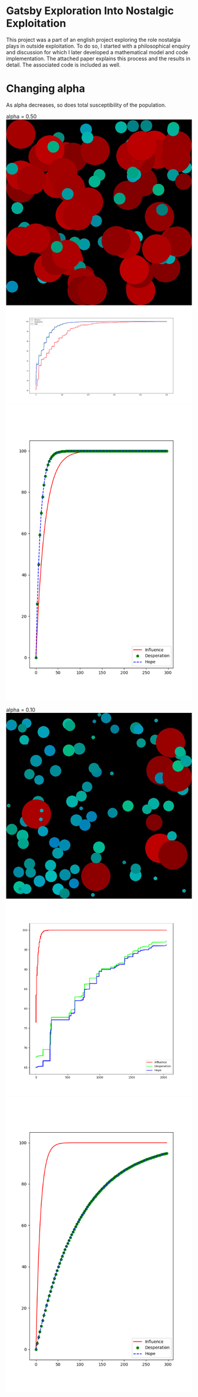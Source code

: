 # Gatsby Exploration Into Nostalgic Exploitation
This project was a part of an english project exploring the role nostalgia plays in outside exploitation. To do so, I started with a philosophical enquiry and discussion for which I later developed a mathematical model and code implementation. The attached paper explains this process and the results in detail. The associated code is included as well.

# Changing alpha
As alpha decreases, so does total susceptibility of the population.

alpha = 0.50
![alt image](Images/50game.jpg?raw=true)
![alt image](Images/50per.png?raw=true)
![alt image](Images/50perfect.png?raw=true)

alpha = 0.10
![alt image](Images/10game.jpg?raw=true)
![alt image](Images/10per.png?raw=true)
![alt image](Images/10perfect.png?raw=true)
